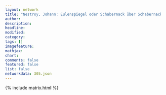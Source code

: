 ```yaml
---
layout: network
title: "Nestroy, Johann: Eulenspiegel oder Schabernack über Schabernack (1835)"
author:
description:
headline:
modified:
category:
tags: []
imagefeature: 
mathjax: 
chart: 
comments: false
featured: false
list: false
networkdata: 305.json
---
```

{% include matrix.html %}
